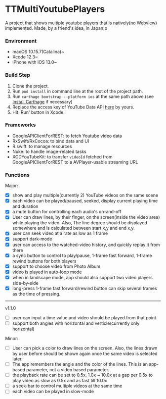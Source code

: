# TTMultiYoutubePlayers
A project that shows multiple youtube players that is natively(no Webview) implemented. Made, by a friend's idea, in Japan:p

### Environment
* macOS 10.15.7(Catalina)~
* Xcode 12.3~
* iPhone with iOS 13.0~

### Build Step
1. Clone the project.
1. Run `pod install` in command line at the root of the project path.
1. Run `carthage bootstrap --platform ios` at the same path above.(see [Install Carthage](https://github.com/Carthage/Carthage#installing-carthage) if necessary)
1. Replace the access key of YouTube Data API [here](https://github.com/inexcii/TTMultiYoutubePlayers/blob/master/TTMultiYoutubePlayers/Constants.swift#L21) by yours.
1. Hit 'Run' button in Xcode.

### Frameworks
* GoogleAPIClientForREST: to fetch Youtube video data
* RxSwift/RxCocoa: to bind data and UI
* R.swift: to manage resources
* Nuke: to handle image-related tasks
* XCDYouTubeKit: to transfer `videoId` fetched from GoogleAPIClientForREST to a AVPlayer-usable streaming URL

### Functions
Major:
- [X] show and play multiple(currently 2) YouTube videos on the same scene
- [X] each video can be played/paused, seeked, display current playing time and duration
- [X] a mute button for controlling each audio's on-and-off
- [X] User can draw lines, by their finger, on the screen(inside the video area) while playing the video. Also, The line degree should be displayed somewhere and is calculated between start x,y and end x,y.
- [X] user can seek video at a rate as low as 1 frame
- [X] support dark-mode
- [X] user can access to the watched-video history, and quickly replay it from there
- [X] a sync button to control to play/pause, 1-frame fast forward, 1-frame rewind buttons for both players
- [X] support to choose video from Photo Album
- [X] video is played in auto-loop mode
- [X] when in landscape mode, app should also support two video players side-by-side
- [X] long-press 1-frame fast forward/rewind button can skip several frames as the time of pressing.
---
v1.1.0
- [ ] user can input a time value and video should be played from that point
- [ ] support both angles with horizontal and verticle(currently only horizontal)

Minor:
- [ ] User can pick a color to draw lines on the screen. Also, the lines drawn by user before should be shown again once the same video is selected later.
- [ ] The app remembers the angle and the color of the lines. This is an app-based parameter, not a video based parameter.
- [ ] the playback rate can be set to 0.5x, 1.0x ~ 10.0x at a gap per 0.5x to play video as slow as 0.5x and as fast till 10.0x
- [ ] a seek-bar to control multiple videos at the same time
- [ ] each video can be played in slow-mode
